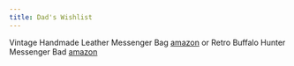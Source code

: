```yaml
---
title: Dad's Wishlist
---
```


Vintage Handmade Leather Messenger Bag [amazon](https://www.amazon.com/Handmade-Messenger-Briefcase-Computer-distressed/dp/B075VSR5CZ/ref=sr_1_4?keywords=Vintage+Handmade+Leather+Messenger+bag&qid=1574388483&sr=8-4) or Retro Buffalo Hunter Messenger Bad [amazon](https://www.amazon.com/Buffalo-Leather-Messenger-Briefcase-College/dp/B074QLC2FB/ref=sr_1_1?crid=29EH0LV9UYXHS&keywords=retro+buffalo+hunter+leather+laptop+messenger+bag&qid=1574388551&sprefix=Retro+Hunter+Lea%2Caps%2C169&sr=8-1)



